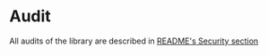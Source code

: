 # Audit

All audits of the library are described in [README's Security section](../README.md#security)
